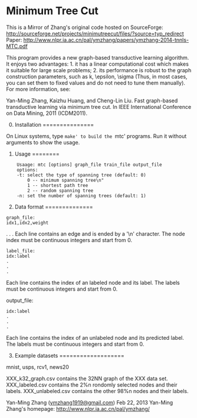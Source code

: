 Minimum Tree Cut
================

This is a Mirror of Zhang's original code hosted on SourceForge: http://sourceforge.net/projects/minimutreecut/files/?source=typ_redirect
Paper: http://www.nlpr.ia.ac.cn/pal/ymzhang/papers/ymzhang-2014-tnnls-MTC.pdf

This program provides a new graph-based transductive learning algorithm. It enjoys two advantages: 1. it has a linear computational cost which makes it suitable for large scale problems; 2. its performance is robust to the graph construction parameters, such as k, \epsilon, \sigma (Thus, in most cases, you can set them to fixed values and do not need to tune them manually). For more information, see:

Yan-Ming Zhang, Kaizhu Huang, and Cheng-Lin Liu. Fast graph-based transductive learning via minimum tree cut. In IEEE International Conference on Data Mining, 2011 (ICDM2011).


0. Installation
===============

On Linux systems, type `make' to build the `mtc' programs. Run it without arguments to show the usage.

1. Usage
========
```
	Usaage: mtc [options] graph_file train_file output_file
	options:
	-t: select the type of spanning tree (default: 0)
		0 -- minimum spanning tree\n"
		1 -- shortest path tree
		2 -- random spanning tree
	-n: set the number of spanning trees (default: 1)
```

2. Data format
==============
```
graph_file:
idx1,idx2,weight
```
.
.
.
Each line contains an edge and is ended by a '\n' character. The node index must be continuous integers and start from 0.

```
label_file:
idx:label
.
.
.
```
Each line contains the index of an labeled node and its label. The labels must be continuous integers and start from 0.

output_file:
```
idx:label
.
.
.
```
Each line contains the index of an unlabeled node and its predicted label. The labels must be continuous integers and start from 0.

3. Example datasets
===================

mnist, usps, rcv1, news20

XXX_k32_graph.csv contains the 32NN graph of the XXX data set.
XXX_labeled.csv contains the 2%n rondomly selected nodes and their labels.
XXX_unlabeled.csv contains the other 98%n nodes and their labels.




Yan-Ming Zhang (ymzhang1919@gmail.com)
Feb 22, 2013
Yan-Ming Zhang's homepage: http://www.nlpr.ia.ac.cn/pal/ymzhang/
